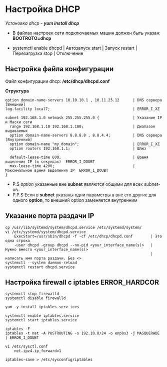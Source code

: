 Настройка DHCP
==============

*Установка dhcp - **yum install dhcp***



- В файлах настроек сети подключаемых машин должен быть указан: **BOOTROTO=dhcp**

- systemctl enable    dhcpd   | Автозапуск
            start             | Запуск
            restart           | Перезагрузка
            stop              | Отключение
    


Настройка файла конфигурации
----------------------------

Файл конфигурации dhcp: **/etc/dhcp/dhcpd.conf**

**Структура**

```
option domain-name-servers 10.10.10.1 , 10.11.25.12      | DNS сервера                 [Внешний]
log-facility local7;                                     | ERROR_I_XZ
  
subnet 192.168.1.0 netmask 255.255.255.0 {               | Указание IP  и Маски сети 
  range 192.168.1.10 192.168.1.100;                      | Диапазон выдаваемых       
  option domain-name-servers 8.8.8.8 , 8.8.4.4;          | DNS сервера                 [Внутренний]  
  option domain-name "my_domain";                        | ERROR_I_XZ
  option routers 192.168.1.1;                            | Шлюз 
       
  default-lease-time 600;                                | Время выделения IP (в секундах)  ERROR_I_DOUBT
  max-lease-time 4200;                                   | Максимальное время выделения IP  ERROR_I_DOUBT
}
```
- P.S   *option* указанные вне **subnet** являются общими для всех subnet-ов. 
- Р.P.S Если в **subnet** указаны одни параметры а вне его другие для одного **option**,
        то внешний option заменяется внутренним

Указание порта раздачи IP
-------------------------
```
cp /usr/lib/systemd/system/dhcpd.service /etc/systemd/system/
vi /etc/systemd/system/dhcpd.service
    ExecStart=/usr/sbin/dhcpd -f -cf /etc/dhcp/dhcpd.conf        | Это одна строка
    -user dhcpd -group dhcpd --no-pid <your_interface_name(s)>   | Нужно вместо <your_interface_name(s)>
                                                                 | написать имя порта раздачи. Без <> 
systemctl --system daemon-reload
systemctl restart dhcpd.service
```


Настройка firewall с iptables ERROR_HARDCOR
-------------------------------------------
```
systemctl stop firewalld
systemctl disable firewalld

yum -y install iptables-serv ices

systemctl enable iptables.service
systemctl start iptables.service

iptables -F
iptables -t nat -A POSTROUTING -s 192.10.0/24 -o enp0s3 -j MASQUERADE       | ERROR_I_DOUBT

vi /etc/sysctl.conf
    net.ipv4.ip_forward=1            

iptables-save > /etc/sysconfig/iptables
```

